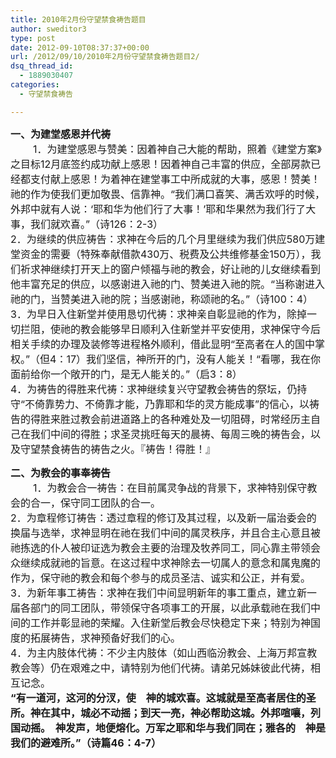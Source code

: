 ```yaml
---
title: 2010年2月份守望禁食祷告题目
author: sweditor3
type: post
date: 2012-09-10T08:37:37+00:00
url: /2012/09/10/2010年2月份守望禁食祷告题目2/
dsq_thread_id:
  - 1889030407
categories:
  - 守望禁食祷告

---
```

**<span style="font-size: medium;">一、为建堂感恩并代祷</span>**<span style="font-size: medium;"><strong><br /> </strong>        1．为建堂感恩与赞美：因着神自己大能的帮助，照着《建堂方案》之目标12月底签约成功献上感恩！因着神自己丰富的供应，全部房款已经都支付献上感恩！为着神在建堂事工中所成就的大事，感恩！赞美！祂的作为使我们更加敬畏、信靠神。“我们满口喜笑、满舌欢呼的时候，外邦中就有人说：‘耶和华为他们行了大事！’耶和华果然为我们行了大事，我们就欢喜。”（诗126：2-3）<br /> 2．为继续的供应祷告：求神在今后的几个月里继续为我们供应580万建堂资金的需要（特殊奉献借款430万、税费及公共维修基金150万），我们祈求神继续打开天上的窗户倾福与祂的教会，好让祂的儿女继续看到他丰富充足的供应，以感谢进入祂的门、赞美进入祂的院。“当称谢进入祂的门，当赞美进入祂的院；当感谢祂，称颂祂的名。”（诗100：4）<br /> 3．为早日入住新堂并使用恳切代祷：求神亲自彰显祂的作为，除掉一切拦阻，使祂的教会能够早日顺利入住新堂并平安使用，求神保守今后相关手续的办理及装修等进程格外顺利，借此显明“至高者在人的国中掌权。”（但4：17）我们坚信，神所开的门，没有人能关！“看哪，我在你面前给你一个敞开的门，是无人能关的。”（启3：8）<br /> 4．为祷告的得胜来代祷：求神继续复兴守望教会祷告的祭坛，仍持守“不倚靠势力、不倚靠才能，乃靠耶和华的灵方能成事”的信心，以祷告的得胜来胜过教会前进道路上的各种难处及一切阻碍，时常经历主自己在我们中间的得胜；求圣灵挑旺每天的晨祷、每周三晚的祷告会，以及守望禁食祷告的祷告之火。『祷告！得胜！』</span>

**<span style="font-size: medium;">二、为教会的事奉祷告<br /> </span>**<span style="font-size: medium;">        1．为教会合一祷告：在目前属灵争战的背景下，求神特别保守教会的合一，保守同工团队的合一。<br /> 2．为章程修订祷告：透过章程的修订及其过程，以及新一届治委会的换届与选举，求神显明在祂在我们中间的属灵秩序，并且合主心意且被祂拣选的仆人被印证选为教会主要的治理及牧养同工，同心靠主带领会众继续成就祂的旨意。在这过程中求神除去一切属人的意念和属鬼魔的作为，保守祂的教会和每个参与的成员圣洁、诚实和公正，并有爱。<br /> 3．为新年事工祷告：求神在我们中间显明新年的事工重点，建立新一届各部门的同工团队，带领保守各项事工的开展，以此承载祂在我们中间的工作并彰显祂的荣耀。入住新堂后教会尽快稳定下来；特别为神国度的拓展祷告，求神预备好我们的心。<br /> 4．为主内肢体代祷：不少主内肢体（如山西临汾教会、上海万邦宣教教会等）仍在艰难之中，请特别为他们代祷。请弟兄姊妹彼此代祷，相互记念。<br /> <strong>“有一道河，这河的分汊，使　神的城欢喜。这城就是至高者居住的圣所。神在其中，城必不动摇；到天一亮，神必帮助这城。外邦喧嚷，列国动摇。　神发声，地便熔化。万军之耶和华与我们同在；雅各的　神是我们的避难所。”（诗篇46：4-7）</strong></span>